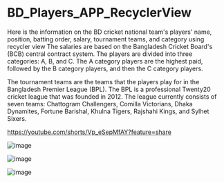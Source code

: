 # BD_Players_APP_RecyclerView
Here is the information on the BD cricket national team's players' name, position, batting order, salary, tournament teams, and category using recycler view
The salaries are based on the Bangladesh Cricket Board's (BCB) central contract system. The players are divided into three categories: A, B, and C. The A category players are the highest paid, followed by the B category players, and then the C category players.

The tournament teams are the teams that the players play for in the Bangladesh Premier League (BPL). The BPL is a professional Twenty20 cricket league that was founded in 2012. The league currently consists of seven teams: Chattogram Challengers, Comilla Victorians, Dhaka Dynamites, Fortune Barishal, Khulna Tigers, Rajshahi Kings, and Sylhet Sixers.


https://youtube.com/shorts/Vp_eSepMfAY?feature=share


![image](https://github.com/salauddin96/BD_Players_APP_RecyclerView/assets/142373727/d531db1f-8e09-4568-823a-adef544c9592)

![image](https://github.com/salauddin96/BD_Players_APP_RecyclerView/assets/142373727/212c71f9-1f9b-484a-8488-0b0dfc78f45a)


![image](https://github.com/salauddin96/BD_Players_APP_RecyclerView/assets/142373727/4834544e-5478-4ccd-a13b-892afddac815)


